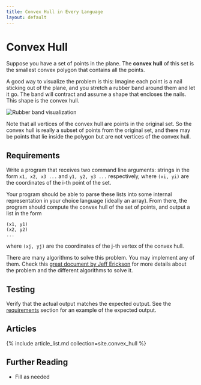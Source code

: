 ```yaml
---
title: Convex Hull in Every Language
layout: default
---
```


# Convex Hull

Suppose you have a set of points in the plane. The **convex hull** of this set is the smallest
convex polygon that contains all the points.

A good way to visualize the problem is this: Imagine each point is a nail sticking out of the plane,
and you stretch a rubber band around them and let it go. The band will contract and assume a shape
that encloses the nails. This shape is the convex hull.

![Rubber band visualization][1]

Note that all vertices of the convex hull are points in the original set. So the convex hull is really
a subset of points from the original set, and there may be points that lie inside the polygon but are
not vertices of the convex hull.

## Requirements

Write a program that receives two command line arguments: strings in the form `x1, x2, x3 ...` and
`y1, y2, y3 ...` respectively, where `(xi, yi)` are the coordinates of the i-th point of the set.

Your program should be able to parse these lists into some internal representation in your choice
language (ideally an array). From there, the program should compute the convex hull of the set of points,
and output a list in the form

    (x1, y1)
    (x2, y2)
    ...

where `(xj, yj)` are the coordinates of the j-th vertex of the convex hull.

There are many algorithms to solve this problem. You may implement any of them.
Check this [great document by Jeff Erickson][2] for more details about the
problem and the different algorithms to solve it.

## Testing

Verify that the actual output matches the expected output. See the
[requirements][3] section for an example of the expected output.

## Articles

{% include article_list.md collection=site.convex_hull %}

## Further Reading

- Fill as needed

[1]: https://upload.wikimedia.org/wikipedia/commons/d/de/ConvexHull.svg
[2]: http://jeffe.cs.illinois.edu/teaching/compgeom/notes/01-convexhull.pdf
[3]: #requirements
